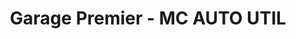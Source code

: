---
title: "Garage Premier - MC AUTO UTIL"
url: /begard/garage-premier-mc-auto-util/
shop: réparation de voitures
---